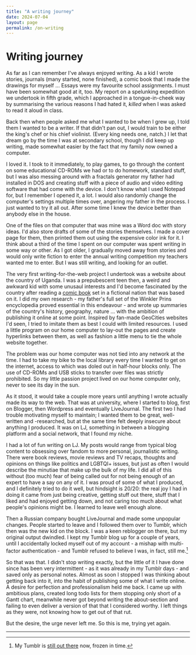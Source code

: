 ```yaml
---
title: "A writing journey"
date: 2024-07-04
layout: page  
permalink: /on-writing
---
```

# Writing journey

As far as I can remember I've always enjoyed writing. As a kid I wrote stories, journals (many started, none finished), a comic book that I made the drawings for myself ... Essays were my favourite school assignments. I must have been somewhat good at it, too. My report on a spelunking expedition we undertook in fifth grade, which I approached in a tongue-in-cheek way by summarising the various reasons I had hated it, *killed* when I was asked to read it aloud in class.

Back then when people asked me what I wanted to be when I grew up, I told them I wanted to be a writer. If that didn't pan out, I would train to be either the king's chef or his chief violinist. (Every king needs one, natch.) I let that dream go by the time I was at secondary school, though I did keep up writing, made somewhat easier by the fact that my family now owned a computer. 

I loved it. I took to it immediately, to play games, to go through the content on some educational CD-ROMs we had or to do homework, standard stuff, but I was also messing around with a fractals generator my father had installed in DOS and creating stuff with a piece of audio and video editing software that had come with the device. I don't know what I used Notepad for, but I remember I opened it, a lot. I would also randomly change the computer's settings multiple times over, angering my father in the process. I just wanted to try it all out.  After some time I knew the device better than anybody else in the house.

One of the files on that computer that was mine was a Word doc with story ideas. I'd also store drafts of some of the stories themselves. I made a cover page for them, then printed them out using the expensive color ink for it. I think about a third of the time I spent on our computer was spent writing in some way or other. As I got older, I gradually moved away from stories and would only write fiction to enter the annual writing competition my teachers wanted me to enter. But I was still writing, and looking for an outlet.

The very first writing-for-the-web project I undertook was a website about the country of Uganda. I was a prepubescent teen then, a weird and awkward kid with some unusaul interests and I'd become fascinated by the country after reading a [comic book](https://nl.wikipedia.org/wiki/De_dorpstiran_van_Boeloe_Boeloe) set in a fictional nation that was based on it. I did my own research - my father's full set of the Winkler Prins encyclopedia proved essential in this endeavour - and wrote up summaries of the country's history, geography, nature ... with the ambition of publishing it online at some point. Inspired by fan-made GeoCities websites I'd seen, I tried to imitate them as best I could with limited resources. I used a little program on our home computer to lay-out the pages and create hyperlinks between them, as well as fashion a little menu to tie the whole website together.

The problem was our home computer was not tied into any network at the time. I had to take my bike to the local library every time I wanted to get on the internet, access to which was doled out in half-hour blocks only. The use of CD-ROMs and USB sticks to transfer over files was strictly prohibited. So my little passion project lived on our home computer only, never to see its day in the sun.

As it stood, it would take a couple more years until anything I wrote actually made its way to the web. That was at university, where I started to blog, first on Blogger, then Wordpress and eventually LiveJournal. The first two I had trouble motivating myself to maintain; I wanted them to be great, well-written and -researched, but at the same time felt deeply insecure about anything I produced. It was on LJ, something in between a blogging platform and a social network, that I found my niche. 

I had a lot of fun writing on LJ. My posts would range from typical blog content to obsessing over fandom to more personal, journalistic writing. There were book reviews, movie reviews and TV recaps, thoughts and opinions on things like politics and LGBTQI+ issues, but just as often I would describe the minutiae that make up the bulk of my life. I did all of this without (too much) fear of being called out for not being enough of an expert to have a say on any of it. I was proud of some of what I produced, and I definitely tried to do it well, but hindsight is 20/20: the real joy I had in doing it came from just being creative, getting stuff out there, stuff that I liked and had enjoyed getting down, and not caring too much about what people's opinions might be. I learned to leave well enough alone.

Then a Russian company bought LiveJournal and made some unpopular changes. People started to leave and I followed them over to Tumblr, which then was the new kid on the block. I was a keen reblogger on there, but my original output dwindled. I kept my Tumblr blog up for a couple of years, until I accidentally locked myself out of my account - a mishap with multi-factor authentication - and Tumblr refused to believe I was, in fact, still me.[^1]

So that was that. I didn't stop writing exactly, but the little of it I have done since has been very intermittent - as it was already in my Tumblr days - and saved only as personal notes. Almost as soon I stopped I was thinking about getting back into it, into the habit of publishing some of what I write online. A desire for perfection and professionalism held me back. I came up with ambitious plans, created long todo lists for them stopping only short of a Gantt chart, meanwhile never got beyond writing the about-section and failing to even deliver a version of that that I considered worthy. I left things as they were, not knowing how to get out of that rut. 

But the desire, the urge never left me. So this is me, trying yet again. 

---

[^1]: My Tumblr is [still out there](https://mrhappyboots.tumblr.com/) now, frozen in time.
